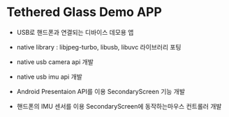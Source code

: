 # Tethered Glass Demo APP

- USB로 핸드폰과 연결되는 디바이스 데모용 앱

- native library : libjpeg-turbo, libusb, libuvc 라이브러리 포팅
- native usb camera api 개발 
- native usb imu api 개발

- Android Presentaion API를 이용 SecondaryScreen 기능 개발
- 핸드폰의 IMU 센서를 이용 SecondaryScreen에 동작하는마우스 컨트롤러 개발


